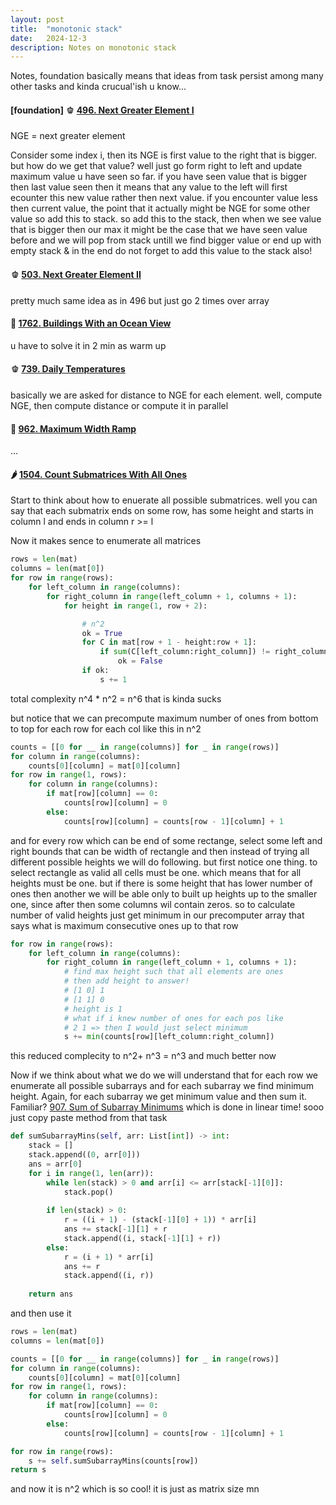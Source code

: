 ```yaml
---
layout: post
title:  "monotonic stack"
date:   2024-12-3
description: Notes on monotonic stack
---
```


Notes, foundation basically means that ideas from task persist among many other tasks and kinda crucual'ish u know...

#### [foundation] 🫑 **[496. Next Greater Element I](https://leetcode.com/problems/next-greater-element-i)**

NGE = next greater element

Consider some index i, then its NGE is first value to the right that is bigger. but how do we get that value? well just go form right to left and update maximum value u have seen so far. if you have seen value that is bigger then last value seen then it means that any value to the left will first ecounter this new value rather then next value. if you encounter value less then current value, the point that it actually might be NGE for some other value so add this to stack. so add this to the stack, then when we see value that is bigger then our max it might be the case that we have seen value before and we will pop from stack untill we find bigger value or end up with empty stack & in the end do not forget to add this value to the stack also! 

#### 🫑 **[503. Next Greater Element II](https://leetcode.com/problems/next-greater-element-ii)**

pretty much same idea as in 496 but just go 2 times over array

#### 🌱 **[1762. Buildings With an Ocean View](https://leetcode.com/problems/buildings-with-an-ocean-view)**

u have to solve it in 2 min as warm up

#### 🫑 **[739. Daily Temperatures](https://leetcode.com/problems/daily-temperatures)**

basically we are asked for distance to NGE for each element. well, compute NGE, then compute distance or compute it in parallel

#### 🍑 **[962. Maximum Width Ramp](https://leetcode.com/problems/maximum-width-ramp)**

...

#### 🌶️ **[1504. Count Submatrices With All Ones](https://leetcode.com/problems/count-submatrices-with-all-ones)**

Start to think about how to enuerate all possible submatrices. well you can say that each submatrix ends on some row, has some height and starts in column l and ends in column r >= l

Now it makes sence to enumerate all matrices

```python
rows = len(mat)
columns = len(mat[0])
for row in range(rows):
    for left_column in range(columns):
        for right_column in range(left_column + 1, columns + 1):
            for height in range(1, row + 2):

            	# n^2
            	ok = True
                for C in mat[row + 1 - height:row + 1]:
                    if sum(C[left_column:right_column]) != right_column - left_column:
                        ok = False
                if ok:
                    s += 1

```

total complexity n^4 * n^2 = n^6 that is kinda sucks

but notice that we can precompute maximum number of ones from bottom to top for each row for each col like this in n^2

```python
counts = [[0 for __ in range(columns)] for _ in range(rows)]
for column in range(columns):
    counts[0][column] = mat[0][column]
for row in range(1, rows):
    for column in range(columns):
        if mat[row][column] == 0:
            counts[row][column] = 0
        else:
            counts[row][column] = counts[row - 1][column] + 1
```

and for every row which can be end of some rectange, select some left and right bounds that can be width of rectangle and then instead of trying all different possible heights we will do following. but first notice one thing. to select rectangle as valid all cells must be one. which means that for all heights must be one. but if there is some height that has lower number of ones then another we will be able only to built up heights up to the smaller one, since after then some columns wil contain zeros. so to calculate number of valid heights just get minimum in our precomputer array that says what is maximum consecutive ones up to that row

```python
for row in range(rows):
    for left_column in range(columns):
        for right_column in range(left_column + 1, columns + 1):
            # find max height such that all elements are ones
            # then add height to answer!
            # [1 0] 1
            # [1 1] 0
            # height is 1
            # what if i knew number of ones for each pos like
            # 2 1 => then I would just select minimum
            s += min(counts[row][left_column:right_column])

```

this reduced complecity to n^2+ n^3 = n^3 and much better now

Now if we think about what we do we will understand that for each row we enumerate all possible subarrays and for each subarray we find minimum height. Again, for each subarray we get minimum value and then sum it. Familiar? [907. Sum of Subarray Minimums](https://leetcode.com/problems/sum-of-subarray-minimums) which is done in linear time! sooo just copy paste method from that task

```python
def sumSubarrayMins(self, arr: List[int]) -> int:
    stack = []
    stack.append((0, arr[0]))
    ans = arr[0]
    for i in range(1, len(arr)):
        while len(stack) > 0 and arr[i] <= arr[stack[-1][0]]:
            stack.pop()
        
        if len(stack) > 0:
            r = ((i + 1) - (stack[-1][0] + 1)) * arr[i]
            ans += stack[-1][1] + r
            stack.append((i, stack[-1][1] + r))
        else:
            r = (i + 1) * arr[i]
            ans += r
            stack.append((i, r))
    
    return ans
```

and then use it


```python
rows = len(mat)
columns = len(mat[0])

counts = [[0 for __ in range(columns)] for _ in range(rows)]
for column in range(columns):
    counts[0][column] = mat[0][column]
for row in range(1, rows):
    for column in range(columns):
        if mat[row][column] == 0:
            counts[row][column] = 0
        else:
            counts[row][column] = counts[row - 1][column] + 1

for row in range(rows):
    s += self.sumSubarrayMins(counts[row])
return s
```

and now it is n^2 which is so cool! it is just as matrix size mn
